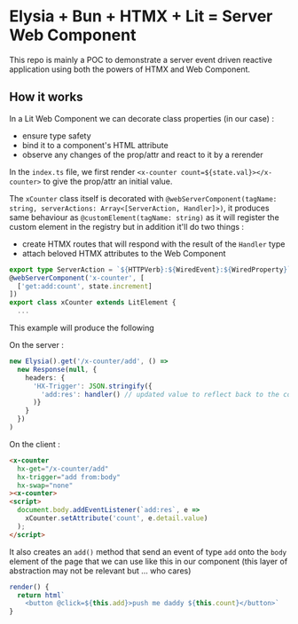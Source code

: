 # Elysia + Bun + HTMX + Lit = Server Web Component

This repo is mainly a POC to demonstrate a server event driven reactive application using both the powers of HTMX and Web Component.

## How it works
In a Lit Web Component we can decorate class properties (in our case) :
* ensure type safety
* bind it to a component's HTML attribute
* observe any changes of the prop/attr and react to it by a rerender

In the `index.ts` file, we first render `<x-counter count=${state.val}></x-counter>` to give the prop/attr an initial value.

The `xCounter` class itself is decorated with `@webServerComponent(tagName: string, serverActions: Array<[ServerAction, Handler]>)`, it produces same behaviour as `@customElement(tagName: string)` as it will register the custom element in the registry but in addition it'll do two things : 
* create HTMX routes that will respond with the result of the `Handler` type
* attach beloved HTMX attributes to the Web Component

```typescript
export type ServerAction = `${HTTPVerb}:${WiredEvent}:${WiredProperty}`;
@webServerComponent('x-counter', [
  ['get:add:count', state.increment]
])
export class xCounter extends LitElement {
  ...
```
This example will produce the following 

On the server :
```typescript
new Elysia().get('/x-counter/add', () => 
  new Response(null, { 
    headers: {
      'HX-Trigger': JSON.stringify({
        'add:res': handler() // updated value to reflect back to the component's attribute
      )}
    }
  })
)
```

On the client : 
```html
<x-counter
  hx-get="/x-counter/add"
  hx-trigger="add from:body"
  hx-swap="none"
><x-counter>
<script>
  document.body.addEventListener(`add:res`, e => 
    xCounter.setAttribute('count', e.detail.value)
  );
</script>
```
It also creates an `add()` method that send an event of type `add` onto the `body` element of the page that we can use like this in our component (this layer of abstraction may not be relevant but ... who cares)
```typescript
render() {
  return html`
    <button @click=${this.add}>push me daddy ${this.count}</button>`
}
```
